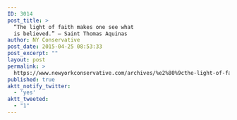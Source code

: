 ```yaml
---
ID: 3014
post_title: >
  “The light of faith makes one see what
  is believed.” – Saint Thomas Aquinas
author: NY Conservative
post_date: 2015-04-25 08:53:33
post_excerpt: ""
layout: post
permalink: >
  https://www.newyorkconservative.com/archives/%e2%80%9cthe-light-of-faith-makes-one-see-what-is-believed-%e2%80%9d-%e2%80%93-saint-thomas-aquinas/
published: true
aktt_notify_twitter:
  - 'yes'
aktt_tweeted:
  - "1"
---
```

<p><img src="http://www.newyorkconservative.com/wp-content/uploads/2015/04/042515_1253_Thelightoff1.png" alt=""/></p>